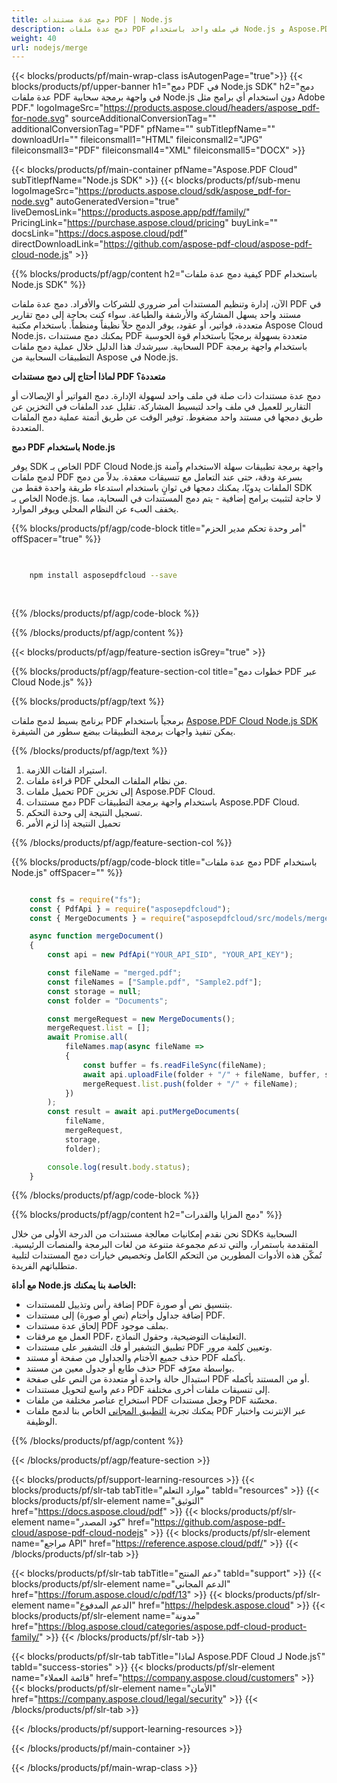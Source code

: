 ```yaml
---
title: دمج عدة مستندات PDF | Node.js
description: دمج عدة ملفات PDF في ملف واحد باستخدام Node.js و Aspose.PDF Cloud SDK.
weight: 40
url: nodejs/merge
---
```


{{< blocks/products/pf/main-wrap-class isAutogenPage="true">}}
{{< blocks/products/pf/upper-banner h1="دمج PDF في Node.js SDK" h2="دمج عدة ملفات PDF في واجهة برمجة سحابية Node.js دون استخدام أي برامج مثل Adobe PDF." logoImageSrc="https://products.aspose.cloud/headers/aspose_pdf-for-node.svg" sourceAdditionalConversionTag="" additionalConversionTag="PDF" pfName="" subTitlepfName="" downloadUrl="" fileiconsmall1="HTML" fileiconsmall2="JPG" fileiconsmall3="PDF" fileiconsmall4="XML" fileiconsmall5="DOCX" >}}

{{< blocks/products/pf/main-container pfName="Aspose.PDF Cloud" subTitlepfName="Node.js SDK" >}}
{{< blocks/products/pf/sub-menu logoImageSrc="https://products.aspose.cloud/sdk/aspose_pdf-for-node.svg"
autoGeneratedVersion="true"
liveDemosLink="https://products.aspose.app/pdf/family/" PricingLink="https://purchase.aspose.cloud/pricing" buyLink="" docsLink="https://docs.aspose.cloud/pdf"  directDownloadLink="https://github.com/aspose-pdf-cloud/aspose-pdf-cloud-node.js" >}}

{{% blocks/products/pf/agp/content h2="كيفية دمج عدة ملفات PDF باستخدام Node.js SDK" %}}

الآن، إدارة وتنظيم المستندات أمر ضروري للشركات والأفراد. دمج عدة ملفات PDF في مستند واحد يسهل المشاركة والأرشفة والطباعة. سواء كنت بحاجة إلى دمج تقارير متعددة، فواتير، أو عقود، يوفر الدمج حلاً نظيفاً ومنظماً. باستخدام مكتبة Aspose Cloud Node.js، يمكنك دمج مستندات PDF متعددة بسهولة برمجيًا باستخدام قوة الحوسبة السحابية. سيرشدك هذا الدليل خلال عملية دمج ملفات PDF باستخدام واجهة برمجة التطبيقات السحابية من Aspose في Node.js.

**لماذا أحتاج إلى دمج مستندات PDF متعددة؟**

دمج عدة مستندات ذات صلة في ملف واحد لسهولة الإدارة. دمج الفواتير أو الإيصالات أو التقارير للعميل في ملف واحد لتبسيط المشاركة. تقليل عدد الملفات في التخزين عن طريق دمجها في مستند واحد مضغوط. توفير الوقت عن طريق أتمتة عملية دمج الملفات المتعددة.

**دمج PDF باستخدام Node.js**

يوفر SDK الخاص بـ PDF Cloud Node.js واجهة برمجة تطبيقات سهلة الاستخدام وآمنة لدمج ملفات PDF بسرعة ودقة، حتى عند التعامل مع تنسيقات معقدة. بدلاً من دمج الملفات يدويًا، يمكنك دمجها في ثوانٍ باستخدام استدعاء طريقة واحدة فقط من SDK الخاص بـ Node.js. لا حاجة لتثبيت برامج إضافية - يتم دمج المستندات في السحابة، مما يخفف العبء عن النظام المحلي ويوفر الموارد.

{{% blocks/products/pf/agp/code-block title="أمر وحدة تحكم مدير الحزم" offSpacer="true" %}}

```bash

     
    npm install asposepdfcloud --save
     
     

```

{{% /blocks/products/pf/agp/code-block %}}

{{% /blocks/products/pf/agp/content %}}

{{< blocks/products/pf/agp/feature-section isGrey="true" >}}

{{% blocks/products/pf/agp/feature-section-col title="خطوات دمج PDF عبر Cloud Node.js" %}}

{{% blocks/products/pf/agp/text %}}

برنامج بسيط لدمج ملفات PDF برمجياً باستخدام
[Aspose.PDF Cloud Node.js SDK](https://products.aspose.cloud/pdf/nodejs/)
يمكن تنفيذ واجهات برمجة التطبيقات ببضع سطور من الشيفرة.

{{% /blocks/products/pf/agp/text %}}

1. استيراد الفئات اللازمة.
1. قراءة ملفات PDF من نظام الملفات المحلي.
1. تحميل ملفات PDF إلى تخزين Aspose.PDF Cloud.
1. دمج مستندات PDF باستخدام واجهة برمجة التطبيقات Aspose.PDF Cloud.
1. تسجيل النتيجة إلى وحدة التحكم.
1. تحميل النتيجة إذا لزم الأمر

{{% /blocks/products/pf/agp/feature-section-col %}}


{{% blocks/products/pf/agp/code-block title="دمج عدة ملفات PDF باستخدام Node.js" offSpacer="" %}}

```js

    const fs = require("fs");
    const { PdfApi } = require("asposepdfcloud");
    const { MergeDocuments } = require("asposepdfcloud/src/models/mergeDocuments");

    async function mergeDocument()
    {
        const api = new PdfApi("YOUR_API_SID", "YOUR_API_KEY");

        const fileName = "merged.pdf";
        const fileNames = ["Sample.pdf", "Sample2.pdf"];
        const storage = null;
        const folder = "Documents";

        const mergeRequest = new MergeDocuments();
        mergeRequest.list = [];
        await Promise.all(
            fileNames.map(async fileName =>
            {
                const buffer = fs.readFileSync(fileName);
                await api.uploadFile(folder + "/" + fileName, buffer, storage);
                mergeRequest.list.push(folder + "/" + fileName);
            })
        );
        const result = await api.putMergeDocuments(
            fileName,
            mergeRequest,
            storage,
            folder);

        console.log(result.body.status);
    }
```

{{% /blocks/products/pf/agp/code-block %}}

{{% blocks/products/pf/agp/content h2="دمج المزايا والقدرات" %}}

نحن نقدم إمكانيات معالجة مستندات من الدرجة الأولى من خلال SDKs السحابية المتقدمة باستمرار، والتي تدعم مجموعة متنوعة من لغات البرمجة والمنصات الرئيسية. تُمكّن هذه الأدوات المطورين من التحكم الكامل وتخصيص خيارات دمج المستندات لتلبية متطلباتهم الفريدة.

**مع أداة Node.js الخاصة بنا يمكنك:**

+ إضافة رأس وتذييل للمستندات PDF بتنسيق نص أو صورة.
+ إضافة جداول وأختام (نص أو صورة) إلى مستندات PDF.
+ إلحاق عدة مستندات PDF بملف موجود.
+ العمل مع مرفقات PDF، التعليقات التوضيحية، وحقول النماذج.
+ تطبيق التشفير أو فك التشفير على مستندات PDF وتعيين كلمة مرور.
+ حذف جميع الأختام والجداول من صفحة أو مستند PDF بأكمله.
+ حذف طابع أو جدول معين من مستند PDF بواسطة معرّفه.
+ استبدال حالة واحدة أو متعددة من النص على صفحة PDF أو من المستند بأكمله.
+ دعم واسع لتحويل مستندات PDF إلى تنسيقات ملفات أخرى مختلفة.
+ استخراج عناصر مختلفة من ملفات PDF وجعل مستندات PDF محسّنة.
+ يمكنك تجربة [التطبيق المجاني](https://products.aspose.app/pdf/merger) الخاص بنا لدمج ملفات PDF عبر الإنترنت واختبار الوظيفة.

{{% /blocks/products/pf/agp/content %}}

{{< /blocks/products/pf/agp/feature-section >}}

{{< blocks/products/pf/support-learning-resources >}}
{{< blocks/products/pf/slr-tab tabTitle="موارد التعلم" tabId="resources" >}}
{{< blocks/products/pf/slr-element name="التوثيق" href="https://docs.aspose.cloud/pdf" >}}
{{< blocks/products/pf/slr-element name="كود المصدر" href="https://github.com/aspose-pdf-cloud/aspose-pdf-cloud-nodejs" >}}
{{< blocks/products/pf/slr-element name="مراجع API" href="https://reference.aspose.cloud/pdf/" >}}
{{< /blocks/products/pf/slr-tab >}}

{{< blocks/products/pf/slr-tab tabTitle="دعم المنتج" tabId="support" >}}
{{< blocks/products/pf/slr-element name="الدعم المجاني" href="https://forum.aspose.cloud/c/pdf/13" >}}
{{< blocks/products/pf/slr-element name="الدعم المدفوع" href="https://helpdesk.aspose.cloud" >}}
{{< blocks/products/pf/slr-element name="مدونة" href="https://blog.aspose.cloud/categories/aspose.pdf-cloud-product-family/" >}}
{{< /blocks/products/pf/slr-tab >}}

{{< blocks/products/pf/slr-tab tabTitle="لماذا Aspose.PDF Cloud لـ Node.js؟" tabId="success-stories" >}}
{{< blocks/products/pf/slr-element name="قائمة العملاء" href="https://company.aspose.cloud/customers" >}}
{{< blocks/products/pf/slr-element name="الأمان" href="https://company.aspose.cloud/legal/security" >}}
{{< /blocks/products/pf/slr-tab >}}

{{< /blocks/products/pf/support-learning-resources >}}

<!-- aboutfile Ends -->

{{< /blocks/products/pf/main-container >}}

{{< /blocks/products/pf/main-wrap-class >}}



